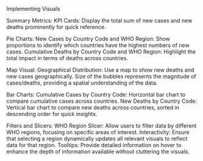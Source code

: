  Implementing Visuals
 
Summary Metrics:
KPI Cards: Display the total sum of new cases and new deaths prominently for quick reference.

Pie Charts:
New Cases by Country Code and WHO Region: Show proportions to identify which countries have the highest numbers of new cases.
Cumulative Deaths by Country Code and WHO Region: Highlight the total impact in terms of deaths across countries.

Map Visual:
Geographical Distribution: Use a map to show new deaths and new cases geographically. Size of the bubbles represents the magnitude of cases/deaths, providing a spatial understanding of the data.

Bar Charts:
Cumulative Cases by Country Code: Horizontal bar chart to compare cumulative cases across countries.
New Deaths by Country Code: Vertical bar chart to compare new deaths across countries, sorted in descending order for quick insights.

Filters and Slicers:
WHO Region Slicer: Allow users to filter data by different WHO regions, focusing on specific areas of interest.
Interactivity: Ensure that selecting a region dynamically updates all relevant visuals to reflect data for that region.
Tooltips: Provide detailed information on hover to enhance the depth of information available without cluttering the visuals.
